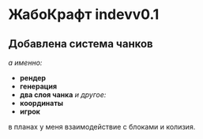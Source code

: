 # ЖабоКрафт indevv0.1

## Добавлена система чанков
*а именно:*
- **рендер**
- **генерация**
- **два слоя чанка**
*и другое:*
- **координаты**
- **игрок**

в планах у меня взаимодействие с блоками и колизия.
